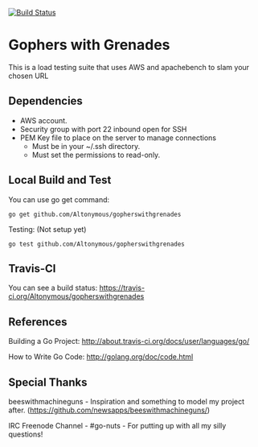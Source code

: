 [![Build Status](https://travis-ci.org/Altonymous/gopherswithgrenades.png)](https://travis-ci.org/altonymous/gopherswithgrenades)

# Gophers with Grenades 

This is a load testing suite that uses AWS and apachebench to slam your chosen URL

## Dependencies

- AWS account.
- Security group with port 22 inbound open for SSH
- PEM Key file to place on the server to manage connections
  - Must be in your ~/.ssh directory.
  - Must set the permissions to read-only.

## Local Build and Test

You can use go get command: 

    go get github.com/Altonymous/gopherswithgrenades 

Testing: (Not setup yet)

    go test github.com/Altonymous/gopherswithgrenades 


## Travis-CI

You can see a build status: https://travis-ci.org/Altonymous/gopherswithgrenades


## References

Building a Go Project: http://about.travis-ci.org/docs/user/languages/go/

How to Write Go Code: http://golang.org/doc/code.html

## Special Thanks
beeswithmachineguns - Inspiration and something to model my project after. (https://github.com/newsapps/beeswithmachineguns/)

IRC Freenode Channel - #go-nuts - For putting up with all my silly questions!
